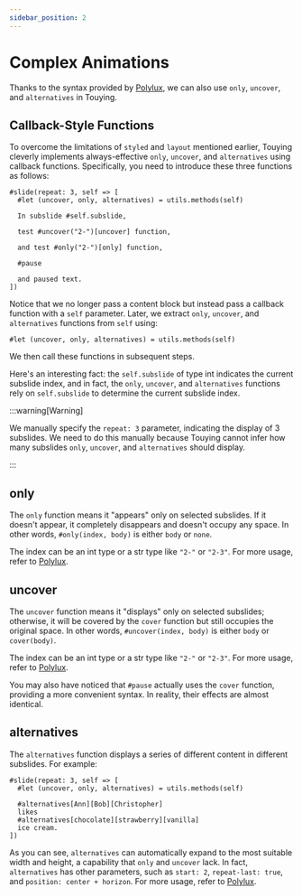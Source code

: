 ```yaml
---
sidebar_position: 2
---
```


# Complex Animations

Thanks to the syntax provided by [Polylux](https://polylux.dev/book/dynamic/syntax.html), we can also use `only`, `uncover`, and `alternatives` in Touying.

## Callback-Style Functions

To overcome the limitations of `styled` and `layout` mentioned earlier, Touying cleverly implements always-effective `only`, `uncover`, and `alternatives` using callback functions. Specifically, you need to introduce these three functions as follows:

```typst
#slide(repeat: 3, self => [
  #let (uncover, only, alternatives) = utils.methods(self)

  In subslide #self.subslide,

  test #uncover("2-")[uncover] function,

  and test #only("2-")[only] function,

  #pause

  and paused text.
])
```

Notice that we no longer pass a content block but instead pass a callback function with a `self` parameter. Later, we extract `only`, `uncover`, and `alternatives` functions from `self` using:

```typst
#let (uncover, only, alternatives) = utils.methods(self)
```

We then call these functions in subsequent steps.

Here's an interesting fact: the `self.subslide` of type int indicates the current subslide index, and in fact, the `only`, `uncover`, and `alternatives` functions rely on `self.subslide` to determine the current subslide index.

:::warning[Warning]

We manually specify the `repeat: 3` parameter, indicating the display of 3 subslides. We need to do this manually because Touying cannot infer how many subslides `only`, `uncover`, and `alternatives` should display.

:::

## only

The `only` function means it "appears" only on selected subslides. If it doesn't appear, it completely disappears and doesn't occupy any space. In other words, `#only(index, body)` is either `body` or `none`.

The index can be an int type or a str type like `"2-"` or `"2-3"`. For more usage, refer to [Polylux](https://polylux.dev/book/dynamic/complex.html).

## uncover

The `uncover` function means it "displays" only on selected subslides; otherwise, it will be covered by the `cover` function but still occupies the original space. In other words, `#uncover(index, body)` is either `body` or `cover(body)`.

The index can be an int type or a str type like `"2-"` or `"2-3"`. For more usage, refer to [Polylux](https://polylux.dev/book/dynamic/complex.html).

You may also have noticed that `#pause` actually uses the `cover` function, providing a more convenient syntax. In reality, their effects are almost identical.

## alternatives

The `alternatives` function displays a series of different content in different subslides. For example:

```typst
#slide(repeat: 3, self => [
  #let (uncover, only, alternatives) = utils.methods(self)

  #alternatives[Ann][Bob][Christopher]
  likes
  #alternatives[chocolate][strawberry][vanilla]
  ice cream.
])
```

As you can see, `alternatives` can automatically expand to the most suitable width and height, a capability that `only` and `uncover` lack. In fact, `alternatives` has other parameters, such as `start: 2`, `repeat-last: true`, and `position: center + horizon`. For more usage, refer to [Polylux](https://polylux.dev/book/dynamic/alternatives.html).